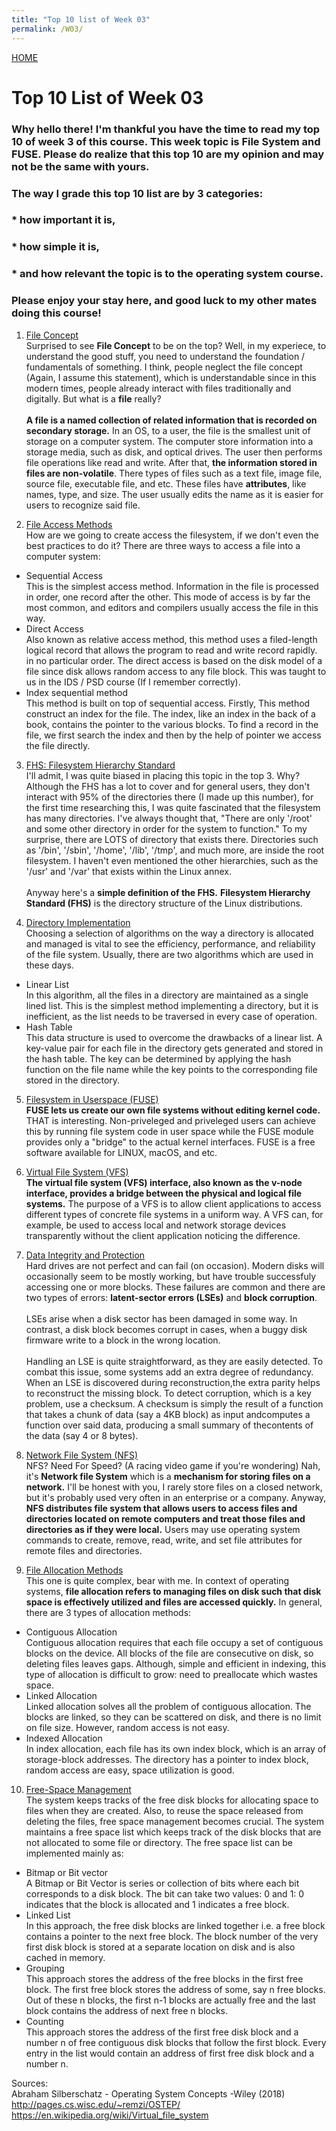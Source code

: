```yaml
---
title: "Top 10 list of Week 03"
permalink: /W03/
---
```


[HOME](../)

# Top 10 List of Week 03

### Why hello there! I'm thankful you have the time to read my top 10 of week 3 of this course. This week topic is **File System and FUSE.** Please do realize that this top 10 are my opinion and may not be the same with yours. 
### The way I grade this top 10 list are by 3 categories:
### * how important it is,
### * how simple it is,
### * and how relevant the topic is to the operating system course.
### Please enjoy your stay here, and good luck to my other mates doing this course!

1. [File Concept](https://notesformsc.org/file-concepts/) <br>
Surprised to see **File Concept** to be on the top? Well, in my experiece, to understand the good stuff, you need to understand the foundation / fundamentals of something. I think, people neglect the file concept (Again, I assume this statement), which is understandable since in this modern times, people already interact with files traditionally and digitally. But what is a **file** really? <br> <br>
**A file is a named collection of related information that is recorded on secondary storage.** In an OS, to a user, the file is the smallest unit of storage on a computer system. The computer store information into a storage media, such as disk, and optical drives. The user then performs file operations like read and write. After that, **the information stored in files are non-volatile**. There types of files such as a text file, image file, source file, executable file, and etc. These files have **attributes**, like names, type, and size. The user usually edits the name as it is easier for users to recognize said file.

2. [File Access Methods](https://www.geeksforgeeks.org/file-access-methods-in-operating-system/) <br>
How are we going to create access the filesystem, if we don't even the best practices to do it? There are three ways to access a file into a computer system:
- Sequential Access <br> This is the simplest access method. Information in the file is processed in order, one record after the other. This mode of access is by far the most common, and editors and compilers usually access the file in this way.
- Direct Access <br> Also known as relative access method, this method uses a filed-length logical record that allows the program to read and write record rapidly. in no particular order. The direct access is based on the disk model of a file since disk allows random access to any file block. This was taught to us in the IDS / PSD course (If I remember correctly).
- Index sequential method <br> This method is built on top of sequential access. Firstly, This method construct an index for the file. The index, like an index in the back of a book, contains the pointer to the various blocks. To find a record in the file, we first search the index and then by the help of pointer we access the file directly.

3. [FHS: Filesystem Hierarchy Standard](https://refspecs.linuxfoundation.org/FHS_3.0/fhs-3.0.pdf) <br>
I'll admit, I was quite biased in placing this topic in the top 3. Why? Although the FHS has a lot to cover and for general users, they don't interact with 95% of the directories there (I made up this number), for the first time researching this, I was quite fascinated that the filesystem has many directories. I've always thought that, "There are only '/root' and some other directory in order for the system to function." To my surprise, there are LOTS of directory that exists there. Directories such as '/bin', '/sbin', '/home', '/lib', '/tmp', and much more, are inside the root filesystem. I haven't even mentioned the other hierarchies, such as the '/usr' and '/var' that exists within the Linux annex. <br> <br>
Anyway here's a **simple definition of the FHS.** **Filesystem Hierarchy Standard (FHS)** is the directory structure of the Linux distributions.

4. [Directory Implementation](https://www.javatpoint.com/os-directory-implementation)<br>
Choosing a selection of algorithms on the way a directory is allocated and managed is vital to see the efficiency, performance, and reliability of the file system. Usually, there are two algorithms which are used in these days.
- Linear List <br> In this algorithm, all the files in a directory are maintained as a single lined list. This is the simplest method implementing a directory, but it is inefficient, as the list needs to be traversed in every case of operation.
- Hash Table <br> This data structure is used to overcome the drawbacks of a linear list. A key-value pair for each file in the directory gets generated and stored in the hash table. The key can be determined by applying the hash function on the file name while the key points to the corresponding file stored in the directory.

5. [Filesystem in Userspace (FUSE)](https://wikimili.com/en/Filesystem_in_Userspace) <br>
**FUSE lets us create our own file systems without editing kernel code.** THAT is interesting. Non-priveleged and priveleged users can achieve this by running file system code in user space while the FUSE module provides only a "bridge" to the actual kernel interfaces. FUSE is a free software available for LINUX, macOS, and etc.

6. [Virtual File System (VFS)](https://www.ibm.com/support/knowledgecenter/en/ssw_aix_71/kernelextension/virtual_fsys.html)<br>
**The virtual file system (VFS) interface, also known as the v-node interface, provides a bridge between the physical and logical file systems.** The purpose of a VFS is to allow client applications to access different types of concrete file systems in a uniform way. A VFS can, for example, be used to access local and network storage devices transparently without the client application noticing the difference.

7. [Data Integrity and Protection](http://pages.cs.wisc.edu/~remzi/OSTEP/file-integrity.pdf) <br>
Hard drives are not perfect and can fail (on occasion). Modern disks will occasionally seem to be mostly working, but have trouble successfuly accessing one or more blocks. These failures are common and there are two types of errors: **latent-sector errors (LSEs)** and **block corruption**. <br> <br>
LSEs arise when a disk sector has been damaged in some way. In contrast, a disk block becomes corrupt in cases, when a buggy disk firmware write to a block in the wrong location. <br> <br>
Handling an LSE is quite straightforward, as they are easily detected. To combat this issue, some systems add an extra degree of redundancy. When an LSE is discovered during reconstruction,the extra parity helps to reconstruct the missing block. To detect corruption, which is a key problem, use a checksum. A checksum is simply the result of a function that takes a chunk of data (say a 4KB block) as input andcomputes a function over said data, producing a small summary of thecontents of the data (say 4 or 8 bytes).

8. [Network File System (NFS)](https://www.ibm.com/support/knowledgecenter/en/ssw_aix_71/network/nfs_intro.html) <br>
NFS? Need For Speed? (A racing video game if you're wondering) Nah, it's **Network file System** which is a **mechanism for storing files on a network.** I'll be honest with you, I rarely store files on a closed network, but it's probably used very often in an enterprise or a company. Anyway, **NFS distributes file system that allows users to access files and directories located on remote computers and treat those files and directories as if they were local.** Users may use operating system commands to create, remove, read, write, and set file attributes for remote files and directories.

9. [File Allocation Methods](https://www.8bitavenue.com/file-allocation-methods-in-os/) <br>
This one is quite complex, bear with me. In context of operating systems, **file allocation refers to managing files on disk such that disk space is effectively utilized and files are accessed quickly.** In general, there are 3 types of allocation methods:
- Contiguous Allocation <br> Contiguous allocation requires that each file occupy a set of contiguous blocks on the device. All blocks of the file are consecutive on disk, so deleting files leaves gaps. Although, simple and efficient in indexing, this type of allocation is difficult to grow: need to preallocate which wastes space.
- Linked Allocation <br> Linked allocation solves all the problem of contiguous allocation. The blocks are linked, so they can be scattered on disk, and there is no limit on file size. However, random access is not easy.
- Indexed Allocation <br> In index allocation, each file has its own index block, which is an array of storage-block addresses. The directory has a pointer to index block, random access are easy, space utilization is good.

10. [Free-Space Management](https://tutorialspoint.dev/computer-science/operating-systems/operating-system-free-space-management) <br>
The system keeps tracks of the free disk blocks for allocating space to files when they are created. Also, to reuse the space released from deleting the files, free space management becomes crucial. The system maintains a free space list which keeps track of the disk blocks that are not allocated to some file or directory. The free space list can be implemented mainly as:
- Bitmap or Bit vector <br> A Bitmap or Bit Vector is series or collection of bits where each bit corresponds to a disk block. The bit can take two values: 0 and 1: 0 indicates that the block is allocated and 1 indicates a free block.
- Linked List <br> In this approach, the free disk blocks are linked together i.e. a free block contains a pointer to the next free block. The block number of the very first disk block is stored at a separate location on disk and is also cached in memory.
- Grouping <br> This approach stores the address of the free blocks in the first free block. The first free block stores the address of some, say n free blocks. Out of these n blocks, the first n-1 blocks are actually free and the last block contains the address of next free n blocks.
- Counting <br> This approach stores the address of the first free disk block and a number n of free contiguous disk blocks that follow the first block. Every entry in the list would contain an address of first free disk block and a number n.

Sources: <br>
Abraham Silberschatz - Operating System Concepts -Wiley (2018) <br>
http://pages.cs.wisc.edu/~remzi/OSTEP/ <br>
https://en.wikipedia.org/wiki/Virtual_file_system <br>
